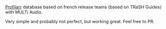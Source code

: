 [Profilarr](https://github.com/Dictionarry-Hub/profilarr) database based on french release teams (based on TRaSH Guides) with MULTi Audio.

Very simple and probably not perfect, but working great. Feel free to PR.
